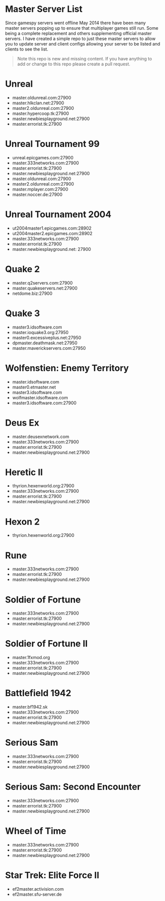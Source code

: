 # Master Server List

Since gamespy servers went offline May 2014 there have been many master servers popping up to ensure that multiplayer games still run. Some being a complete replacement and others supplementing official master servers. I have created a simple repo to just these master servers to allow you to update server and client configs allowing your server to be listed and clients to see the list.

> Note this repo is new and missing content. If you have anything to add or change to this repo please create a pull request.

# Unreal
* master.oldunreal.com:27900
* master.hlkclan.net:27900
* master2.oldunreal.com:27900
* master.hypercoop.tk:27900
* master.newbiesplayground.net:27900
* master.errorist.tk:27900

# Unreal Tournament 99
* unreal.epicgames.com:27900
* master.333networks.com:27900
* master.errorist.tk:27900
* master.newbiesplayground.net:27900
* master.oldunreal.com:27900
* master2.oldunreal.com:27900
* master.mplayer.com:27900
* master.noccer.de:27900

# Unreal Tournament 2004
* ut2004master1.epicgames.com:28902
* ut2004master2.epicgames.com:28902
* master.333networks.com:27900
* master.errorist.tk:27900
* master.newbiesplayground.net: 27900

# Quake 2
* master.q2servers.com:27900
* master.quakeservers.net:27900
* netdome.biz:27900

# Quake 3
* master3.idsoftware.com
* master.ioquake3.org:27950
* master0.excessiveplus.net:27950
* dpmaster.deathmask.net:27950
* master.maverickservers.com:27950

# Wolfenstien: Enemy Territory
* master.idsoftware.com
* master0.etmaster.net
* master3.idsoftware.com
* wolfmaster.idsoftware.com
* master3.idsoftware.com:27900

# Deus Ex
* master.deusexnetwork.com
* master.333networks.com:27900
* master.errorist.tk:27900
* master.newbiesplayground.net:27900

# Heretic II
* thyrion.hexenworld.org:27900
* master.333networks.com:27900
* master.errorist.tk:27900
* master.newbiesplayground.net:27900

# Hexon 2
* thyrion.hexenworld.org:27900

# Rune
* master.333networks.com:27900
* master.errorist.tk:27900
* master.newbiesplayground.net:27900

# Soldier of Fortune
* master.333networks.com:27900
* master.errorist.tk:27900
* master.newbiesplayground.net:27900

# Soldier of Fortune II
* master.1fxmod.org
* master.333networks.com:27900
* master.errorist.tk:27900
* master.newbiesplayground.net:27900

# Battlefield 1942
* master.bf1942.sk
* master.333networks.com:27900
* master.errorist.tk:27900
* master.newbiesplayground.net:27900

# Serious Sam
* master.333networks.com:27900
* master.errorist.tk:27900
* master.newbiesplayground.net:27900

# Serious Sam: Second Encounter
* master.333networks.com:27900
* master.errorist.tk:27900
* master.newbiesplayground.net:27900

# Wheel of Time
* master.333networks.com:27900
* master.errorist.tk:27900
* master.newbiesplayground.net:27900

# Star Trek: Elite Force II
* ef2master.activision.com
* ef2master.sfu-server.de